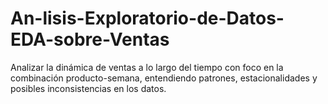 # An-lisis-Exploratorio-de-Datos-EDA-sobre-Ventas
Analizar la dinámica de ventas a lo largo del tiempo con foco en la combinación producto-semana, entendiendo patrones, estacionalidades y posibles inconsistencias en los datos.
